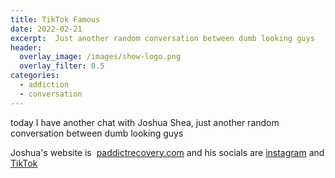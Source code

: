 ```yaml
---
title: TikTok Famous
date: 2022-02-21
excerpt:  Just another random conversation between dumb looking guys
header:
  overlay_image: /images/show-logo.png
  overlay_filter: 0.5
categories:
  - addiction
  - conversation
---
```

<!--<iframe src='https://open.spotify.com/embed/episode/2oIZvo4hBrZ1QSgjWSK9wE' width='80%' height='232' frameborder='0' allowtransparency='true' allow='encrypted-media'></iframe>-->

today I have another chat with Joshua Shea, just another random conversation between dumb looking guys

Joshua's website is 
[paddictrecovery.com](paddictrecovery.com)
and his socials are [instagram](https://www.instagram.com/paddictrecovery) and [TikTok](https://www.tiktok.com/@paddictrecovery/)

